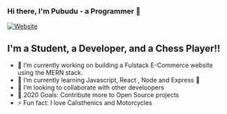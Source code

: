 ### Hi there, I'm Pubudu - a Programmer 👋

[![Website](https://img.shields.io/website?label=pubudu20.com&style=for-the-badge&url=https%3A%2F%2Fcodestackr.com)](https://pubudu20.github.io/)

## I'm a Student, a Developer, and a Chess Player!!

- 🔭 I’m currently working on building a Fulstack E-Commerce website using the MERN stack.
- 🌱 I’m currently learning  Javascript, React , Node and Express 🤣
- 👯 I’m looking to collaborate with other develoopers
- 🥅 2020 Goals: Contribute more to Open Source projects
- ⚡ Fun fact: I love Calisthenics and Motorcycles

<!--
**pubudu20/pubudu20** is a ✨ _special_ ✨ repository because its `README.md` (this file) appears on your GitHub profile.

Here are some ideas to get you started:

- 🔭 I’m currently working on ...
- 🌱 I’m currently learning ...
- 👯 I’m looking to collaborate on ...
- 🤔 I’m looking for help with ...
- 💬 Ask me about ...
- 📫 How to reach me: ...
- 😄 Pronouns: ...
- ⚡ Fun fact: ...
-->
